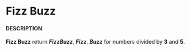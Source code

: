 # Fizz Buzz #

#### DESCRIPTION ####



**Fizz Buzz** return ***FizzBuzz***, ***Fizz***, ***Buzz*** for numbers divided by **3** and **5**. 
